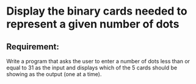 # Display the binary cards needed to represent a given number of dots

## Requirement:

Write a program that asks the user to enter a number of dots less than or
equal to 31 as the input and displays which of the 5 cards should be showing
as the output (one at a time).
